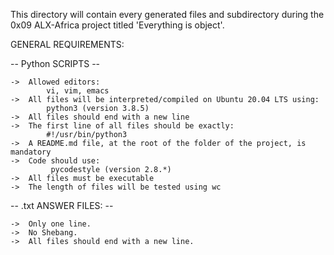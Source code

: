 This directory will contain every generated files and subdirectory during the 0x09 ALX-Africa project titled 'Everything is object'.

GENERAL REQUIREMENTS:

-- Python SCRIPTS --

	->	Allowed editors:
		    vi, vim, emacs
	->	All files will be interpreted/compiled on Ubuntu 20.04 LTS using:
		    python3 (version 3.8.5)
	->	All files should end with a new line
	->	The first line of all files should be exactly:
		    #!/usr/bin/python3
	->	A README.md file, at the root of the folder of the project, is mandatory
	->	Code should use:
		     pycodestyle (version 2.8.*)
	->	All files must be executable
	->	The length of files will be tested using wc


-- .txt ANSWER FILES: --

	->	Only one line.
	->	No Shebang.
	->	All files should end with a new line.
